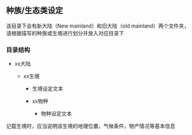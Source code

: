 ## 种族/生态类设定

该目录下会有新大陆（New mainland）和旧大陆（old mainland）两个文件夹，请根据描写的种族或生境进行划分并放入对应目录下
### 目录结构

+ xx大陆

  + xx生境
  
    + 生境设定文本
    
    + xx物种
    
      + 物种设定文本

记载生境时，应当说明该生境的地理位置，气候条件，物产情况等基本信息
